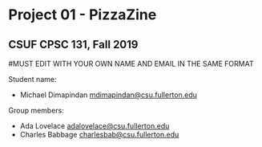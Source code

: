 # Project 01 - PizzaZine
## CSUF CPSC 131, Fall 2019

#MUST EDIT WITH YOUR OWN NAME AND EMAIL IN THE SAME FORMAT

Student name:
- Michael Dimapindan mdimapindan@csu.fullerton.edu

Group members:
- Ada Lovelace adalovelace@csu.fullerton.edu
- Charles Babbage charlesbab@csu.fullerton.edu
